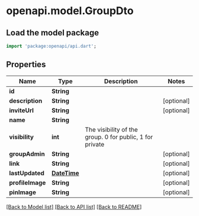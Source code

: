 # openapi.model.GroupDto

## Load the model package
```dart
import 'package:openapi/api.dart';
```

## Properties
Name | Type | Description | Notes
------------ | ------------- | ------------- | -------------
**id** | **String** |  | 
**description** | **String** |  | [optional] 
**inviteUrl** | **String** |  | [optional] 
**name** | **String** |  | 
**visibility** | **int** | The visibility of the group. 0 for public, 1 for private | 
**groupAdmin** | **String** |  | [optional] 
**link** | **String** |  | [optional] 
**lastUpdated** | [**DateTime**](DateTime.md) |  | [optional] 
**profileImage** | **String** |  | [optional] 
**pinImage** | **String** |  | [optional] 

[[Back to Model list]](../README.md#documentation-for-models) [[Back to API list]](../README.md#documentation-for-api-endpoints) [[Back to README]](../README.md)


